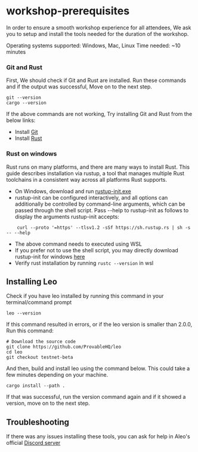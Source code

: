 # workshop-prerequisites

In order to ensure a smooth workshop experience for all attendees, We ask you to setup and install the tools needed for the duration of the workshop.

Operating systems supported: Windows, Mac, Linux
Time needed: ~10 minutes

### Git and Rust

First, We should check if Git and Rust are installed. Run these commands and if the output was successful, Move on to the next step.
```
git --version
cargo --version
```

If the above commands are not working, Try installing Git and Rust from the below links:

- Install [Git](https://git-scm.com/downloads)
- Install [Rust](https://www.rust-lang.org/tools/install)

### Rust on windows
Rust runs on many platforms, and there are many ways to install Rust. This guide describes installation via rustup, a tool that manages multiple Rust toolchains in a consistent way across all platforms Rust supports.
- On Windows, download and run [rustup-init.exe](https://static.rust-lang.org/rustup/dist/i686-pc-windows-gnu/rustup-init.exe)
- rustup-init can be configured interactively, and all options can additionally be controlled by command-line arguments, which can be passed through the shell script. Pass --help to rustup-init as follows to display the arguments rustup-init accepts:
```
    curl --proto '=https' --tlsv1.2 -sSf https://sh.rustup.rs | sh -s -- --help
```
- The above command needs to executed using WSL
- If you prefer not to use the shell script, you may directly download rustup-init for windows [here](https://static.rust-lang.org/rustup/dist/x86_64-pc-windows-msvc/rustup-init.exe)
- Verify rust installation by running ```rustc --version``` in wsl

## Installing Leo

Check if you have leo installed by running this command in your terminal/command prompt

```
leo --version
```

If this command resulted in errors, or if the leo version is smaller than 2.0.0, Run this command:

```
# Download the source code
git clone https://github.com/ProvableHQ/leo
cd leo
git checkout testnet-beta
```

And then, build and install leo using the command below. This could take a few minutes depending on your machine.

```
cargo install --path .
```

If that was successful, run the version command again and if it showed a version, move on to the next step.

## Troubleshooting
If there was any issues installing these tools, you can ask for help in Aleo's official [Discord server](https://discord.gg/aleo)